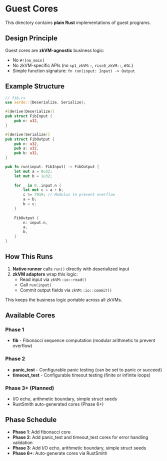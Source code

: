 # Guest Cores

This directory contains **plain Rust** implementations of guest programs.

## Design Principle

Guest cores are **zkVM-agnostic** business logic:
- No `#![no_main]`
- No zkVM-specific APIs (no `sp1_zkVM::`, `risc0_zkVM::`, etc.)
- Simple function signature: `fn run(input: Input) -> Output`

## Example Structure

```rust
// fib.rs
use serde::{Deserialize, Serialize};

#[derive(Deserialize)]
pub struct FibInput {
    pub n: u32,
}

#[derive(Serialize)]
pub struct FibOutput {
    pub n: u32,
    pub a: u32,
    pub b: u32,
}

pub fn run(input: FibInput) -> FibOutput {
    let mut a = 0u32;
    let mut b = 1u32;
    
    for _ in 0..input.n {
        let mut c = a + b;
        c %= 7919; // Modulus to prevent overflow
        a = b;
        b = c;
    }
    
    FibOutput {
        n: input.n,
        a,
        b,
    }
}
```

## How This Runs

1. **Native runner** calls `run()` directly with deserialized input
2. **zkVM adapters** wrap this logic:
   - Read input via `zkVM::io::read()`
   - Call `run(input)`
   - Commit output fields via `zkVM::io::commit()`

This keeps the business logic portable across all zkVMs.

## Available Cores

### Phase 1
- **fib** - Fibonacci sequence computation (modular arithmetic to prevent overflow)

### Phase 2
- **panic_test** - Configurable panic testing (can be set to panic or succeed)
- **timeout_test** - Configurable timeout testing (finite or infinite loops)

### Phase 3+ (Planned)
- I/O echo, arithmetic boundary, simple struct seeds
- RustSmith auto-generated cores (Phase 6+)

## Phase Schedule

- **Phase 1**: Add fibonacci core
- **Phase 2**: Add panic_test and timeout_test cores for error handling validation
- **Phase 3**: Add I/O echo, arithmetic boundary, simple struct seeds
- **Phase 6+**: Auto-generate cores via RustSmith

